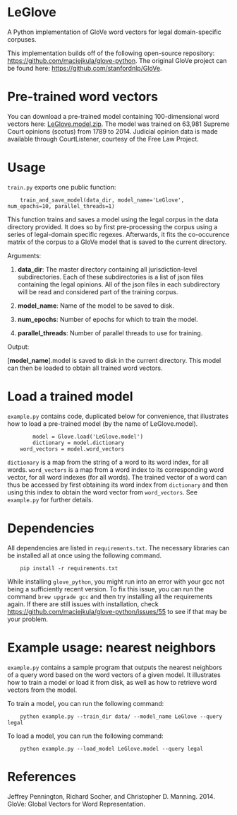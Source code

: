 # LeGlove
A Python implementation of GloVe word vectors for legal domain-specific corpuses.

This implementation builds off of the following open-source repository: https://github.com/maciejkula/glove-python. 
The original GloVe project can be found here: https://github.com/stanfordnlp/GloVe.

# Pre-trained word vectors

You can download a pre-trained model containing 100-dimensional word vectors here: [LeGlove.model.zip](https://drive.google.com/uc?export=download&id=1JMPie8EZAzaG7ucamrmvO9vg7y3Z2QtT). The model was trained on 63,981 Supreme Court opinions (scotus) from 1789 to 2014. Judicial opinion data is made available through CourtListener, courtesy of the Free Law Project. 

# Usage

`train.py` exports one public function:
	
		train_and_save_model(data_dir, model_name='LeGlove', num_epochs=10, parallel_threads=1)

This function trains and saves a model using the legal corpus in the data directory provided. It does so by first pre-processing the corpus using a series of legal-domain specific regexes. Afterwards, it fits the co-occurence matrix of the corpus to a GloVe model that is saved to the current directory. 

Arguments:

1.  **data_dir**: The master directory containing all jurisdiction-level subdirectories. Each of these subdirectories is a list of json files containing the legal opinions. All of the json files in each subdirectory will be read and considered part of the training corpus.

2. **model_name**: Name of the model to be saved to disk. 

3. **num_epochs**: Number of epochs for which to train the model.

4. **parallel_threads**: Number of parallel threads to use for training.

Output:

[**model_name**].model is saved to disk in the current directory. This model can then be loaded to obtain all trained word vectors. 

# Load a trained model

`example.py` contains code, duplicated below for convenience, that illustrates how to load a pre-trained model (by the name of LeGlove.model). 

    		model = Glove.load('LeGlove.model')
    		dictionary = model.dictionary
		word_vectors = model.word_vectors

`dictionary` is a map from the string of a word to its word index, for all words. `word_vectors` is a map from a word index to its corresponding word vector, for all word indexes (for all words). The trained vector of a word can thus be accessed by first obtaining its word index from `dictionary` and then using this index to obtain the word vector from `word_vectors`. See `example.py` for further details.

# Dependencies

All dependencies are listed in `requirements.txt`. The necessary libraries can be installed all at once using the following command.

		pip install -r requirements.txt

While installing `glove_python`, you might run into an error with your gcc not being a sufficiently recent version. To fix this issue, you can run the command ```brew upgrade gcc``` and then try installing all the requirements again. If there are still issues with installation, check https://github.com/maciejkula/glove-python/issues/55 to see if that may be your problem.

# Example usage: nearest neighbors

`example.py` contains a sample program that outputs the nearest neighbors of a query word based on the word vectors of a given model. It illustrates how to train a model or load it from disk, as well as how to retrieve word vectors from the model.

To train a model, you can run the following command:

		python example.py --train_dir data/ --model_name LeGlove --query legal

To load a model, you can run the following command:

		python example.py --load_model LeGlove.model --query legal


# References

Jeffrey Pennington, Richard Socher, and Christopher D. Manning. 2014. GloVe: Global Vectors for Word Representation. 


